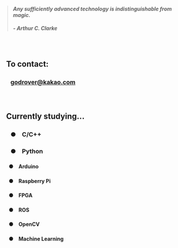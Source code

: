 > #### *Any sufficiently advanced technology is indistinguishable from magic.*
> ##### - Arthur C. Clarke

　

## 　**To contact:**
### 　　godrover@kakao.com

　

## 　**Currently studying...**
### 　　●　C/C++
### 　　●　Python
#### 　　●　Arduino
#### 　　●　Raspberry Pi
#### 　　●　FPGA
#### 　　●　ROS
#### 　　●　OpenCV
#### 　　●　Machine Learning
